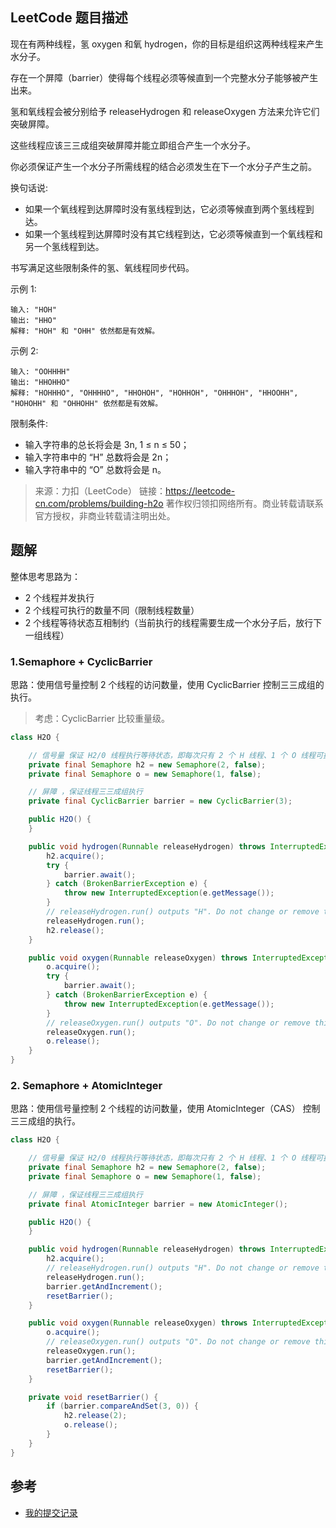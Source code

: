 ## LeetCode 题目描述

现在有两种线程，氢 oxygen 和氧 hydrogen，你的目标是组织这两种线程来产生水分子。

存在一个屏障（barrier）使得每个线程必须等候直到一个完整水分子能够被产生出来。

氢和氧线程会被分别给予 releaseHydrogen 和 releaseOxygen 方法来允许它们突破屏障。

这些线程应该三三成组突破屏障并能立即组合产生一个水分子。

你必须保证产生一个水分子所需线程的结合必须发生在下一个水分子产生之前。

换句话说:

- 如果一个氧线程到达屏障时没有氢线程到达，它必须等候直到两个氢线程到达。
- 如果一个氢线程到达屏障时没有其它线程到达，它必须等候直到一个氧线程和另一个氢线程到达。

书写满足这些限制条件的氢、氧线程同步代码。


示例 1:
```
输入: "HOH"
输出: "HHO"
解释: "HOH" 和 "OHH" 依然都是有效解。
```
示例 2:
```
输入: "OOHHHH"
输出: "HHOHHO"
解释: "HOHHHO", "OHHHHO", "HHOHOH", "HOHHOH", "OHHHOH", "HHOOHH", "HOHOHH" 和 "OHHOHH" 依然都是有效解。
```

限制条件:

- 输入字符串的总长将会是 3n, 1 ≤ n ≤ 50；
- 输入字符串中的 “H” 总数将会是 2n；
- 输入字符串中的 “O” 总数将会是 n。

> 来源：力扣（LeetCode）
> 链接：https://leetcode-cn.com/problems/building-h2o
> 著作权归领扣网络所有。商业转载请联系官方授权，非商业转载请注明出处。

## 题解
整体思考思路为：
- 2 个线程并发执行
- 2 个线程可执行的数量不同（限制线程数量）
- 2 个线程等待状态互相制约（当前执行的线程需要生成一个水分子后，放行下一组线程）

### 1.Semaphore + CyclicBarrier

思路：使用信号量控制 2 个线程的访问数量，使用 CyclicBarrier 控制三三成组的执行。

>考虑：CyclicBarrier 比较重量级。
```java
class H2O {

    // 信号量 保证 H2/0 线程执行等待状态，即每次只有 2 个 H 线程、1 个 O 线程可执行
    private final Semaphore h2 = new Semaphore(2, false);
    private final Semaphore o = new Semaphore(1, false);

    // 屏障 ，保证线程三三成组执行
    private final CyclicBarrier barrier = new CyclicBarrier(3);

    public H2O() {
    }

    public void hydrogen(Runnable releaseHydrogen) throws InterruptedException {
        h2.acquire();
        try {
            barrier.await();
        } catch (BrokenBarrierException e) {
            throw new InterruptedException(e.getMessage());
        }
        // releaseHydrogen.run() outputs "H". Do not change or remove this line.
        releaseHydrogen.run();
        h2.release();
    }

    public void oxygen(Runnable releaseOxygen) throws InterruptedException {
        o.acquire();
        try {
            barrier.await();
        } catch (BrokenBarrierException e) {
            throw new InterruptedException(e.getMessage());
        }
        // releaseOxygen.run() outputs "O". Do not change or remove this line.
        releaseOxygen.run();
        o.release();
    }
}
```

### 2. Semaphore + AtomicInteger

思路：使用信号量控制 2 个线程的访问数量，使用 AtomicInteger（CAS） 控制三三成组的执行。
```java
class H2O {

    // 信号量 保证 H2/0 线程执行等待状态，即每次只有 2 个 H 线程、1 个 O 线程可执行
    private final Semaphore h2 = new Semaphore(2, false);
    private final Semaphore o = new Semaphore(1, false);

    // 屏障 ，保证线程三三成组执行
    private final AtomicInteger barrier = new AtomicInteger();

    public H2O() {
    }

    public void hydrogen(Runnable releaseHydrogen) throws InterruptedException {
        h2.acquire();
        // releaseHydrogen.run() outputs "H". Do not change or remove this line.
        releaseHydrogen.run();
        barrier.getAndIncrement();
        resetBarrier();
    }

    public void oxygen(Runnable releaseOxygen) throws InterruptedException {
        o.acquire();
        // releaseOxygen.run() outputs "O". Do not change or remove this line.
        releaseOxygen.run();
        barrier.getAndIncrement();
        resetBarrier();
    }

    private void resetBarrier() {
        if (barrier.compareAndSet(3, 0)) { 
            h2.release(2);
            o.release();
        }
    }
}
```
## 参考
- [我的提交记录](https://leetcode-cn.com/submissions/detail/45537788)